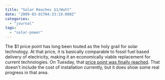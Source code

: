 ```yaml
---
title: "Solar Reaches $1/Watt"
date: "2009-03-01T04:33:19.000Z"
categories: 
  - "journal"
tags: 
  - "solar-power"
---
```


The $1 price point has long been touted as the holy grail for solar technology. At that price, it is basically comparable to fossil fuel based delivery of electricity, making it an economically viable replacement for current technologies. On Tuesday, that [price point was finally reached](http://www.popularmechanics.com/science/research/4306443.html). That doesn't include the cost of installation currently, but it does show some real progress in that area.
